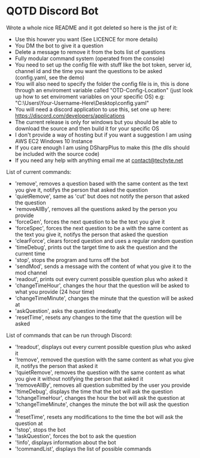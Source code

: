 # QOTD Discord Bot
 
Wrote a whole nice README and it got deleted so here is the jist of it:

- Use this howver you want (See LICENCE for more details)
- You DM the bot to give it a question
- Delete a message to remove it from the bots list of questions
- Fully modular command system (operated from the console)
- You need to set up the config file with stuff like the bot token, server id, channel id and the time you want the questions to be asked (config.yaml, see the demo)
- You will also need to specify the folder the config file is in, this is done through an enviroment variable called "OTD-Config-Location" (just look up how to set enviroment variables on your specific OS) e.g: "C:\Users\Your-Username-Here\Desktop\config.yaml"
- You will need a discord application to use this, set one up here: https://discord.com/developers/applications
- The current release is only for windows but you should be able to download the source and then build it for your specific OS
- I don't provide a way of hosting but if you want a suggestion I am using AWS EC2 Windows 10 Instance
- If you care enough I am using DSharpPlus to make this (the dlls should be included with the source code)
- If you need any help with anything email me at contact@techyte.net

List of current commands:

- 'remove', removes a question based with the same content as the text you give it, notifys the person that asked the question
- 'quietRemove', same as 'cut' but does not notify the person that asked the question
- 'removeAllBy', removes all the questions asked by the person you provide
- 'forceGen', forces the next question to be the text you give it
- 'forceSpec', forces the next question to be a with the same content as the text you give it, notifys the person that asked the question
- 'clearForce', clears forced question and uses a regular random question
- 'timeDebug', prints out the target time to ask the question and the current time
- 'stop', stops the program and turns off the bot
- 'sendMod', sends a message with the content of what you give it to the mod channel
- 'readout', prints out every current possible question plus who asked it
- 'changeTimeHour', changes the hour that the question will be asked to what you provide (24 hour time)
- 'changeTimeMinute', changes the minute that the question will be asked at
- 'askQuestion', asks the question imedeatly 
- 'resetTime', resets any changes to the time that the question will be asked

List of commands that can be run through Discord:

- '!readout', displays out every current possible question plus who asked it
- '!remove', removed the question with the same content as what you give it, notifys the person that asked it
- '!quietRemove', removes the question with the same content as what you give it without notifying the person that asked it
- '!removeAllBy', removes all question submitted by the user you provide
- '!timeDebug', displays the time that the bot will ask the question
- '!changeTimeHour', changes the hour the bot will ask the question at
- '!changeTimeMinute', changes the minute the bot will ask the question at
- '!resetTime', resets any modifications to the time the bot will ask the question at
- '!stop', stops the bot
- '!askQuestion', forces the bot to ask the question
- '!info', displays information about the bot
- '!commandList', displays the list of possible commands
